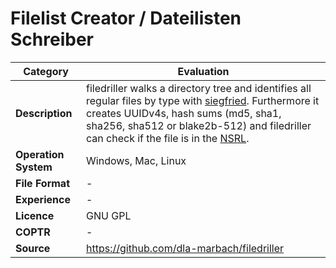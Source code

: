 # Filelist Creator / Dateilisten Schreiber

| Category | Evaluation |
| --- | --- |
| **Description** | filedriller walks a directory tree and identifies all regular files by type with [siegfried](https://github.com/bemattmann/preservation-tools/blob/master/validation-analysis/siegfried.md). Furthermore it creates UUIDv4s, hash sums (md5, sha1, sha256, sha512 or blake2b-512) and filedriller can check if the file is in the [NSRL](https://www.nist.gov/itl/ssd/software-quality-group/national-software-reference-library-nsrl). |
| **Operation System** | Windows, Mac, Linux |
| **File Format** | - |
| **Experience** | - |
| **Licence** | GNU GPL |
| **COPTR** | - |
| **Source** | https://github.com/dla-marbach/filedriller |
